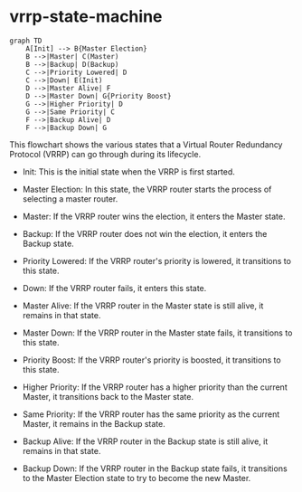 # vrrp-state-machine

```mermaid
graph TD
    A[Init] --> B{Master Election}
    B -->|Master| C(Master)
    B -->|Backup| D(Backup)
    C -->|Priority Lowered| D
    C -->|Down| E(Init)
    D -->|Master Alive| F
    D -->|Master Down| G{Priority Boost}
    G -->|Higher Priority| D
    G -->|Same Priority| C
    F -->|Backup Alive| D
    F -->|Backup Down| G
```

This flowchart shows the various states that a Virtual Router Redundancy Protocol (VRRP) can go through during its lifecycle.

- Init: This is the initial state when the VRRP is first started.

- Master Election: In this state, the VRRP router starts the process of selecting a master router.

- Master: If the VRRP router wins the election, it enters the Master state.

- Backup: If the VRRP router does not win the election, it enters the Backup state.

- Priority Lowered: If the VRRP router's priority is lowered, it transitions to this state.

- Down: If the VRRP router fails, it enters this state.

- Master Alive: If the VRRP router in the Master state is still alive, it remains in that state.

- Master Down: If the VRRP router in the Master state fails, it transitions to this state.

- Priority Boost: If the VRRP router's priority is boosted, it transitions to this state.

- Higher Priority: If the VRRP router has a higher priority than the current Master, it transitions back to the Master state.

- Same Priority: If the VRRP router has the same priority as the current Master, it remains in the Backup state.

- Backup Alive: If the VRRP router in the Backup state is still alive, it remains in that state.

- Backup Down: If the VRRP router in the Backup state fails, it transitions to the Master Election state to try to become the new Master.
